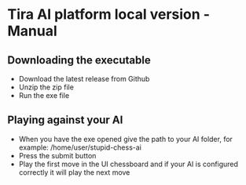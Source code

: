 # Tira AI platform local version - Manual

## Downloading the executable

- Download the latest release from Github
- Unzip the zip file
- Run the exe file

## Playing against your AI

- When you have the exe opened give the path to your AI folder, for example: /home/user/stupid-chess-ai
- Press the submit button
- Play the first move in the UI chessboard and if your AI is configured correctly it will play the next move
